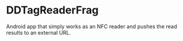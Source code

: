 DDTagReaderFrag
===============

Android app that simply works as an NFC reader and pushes the read results to an external URL.
